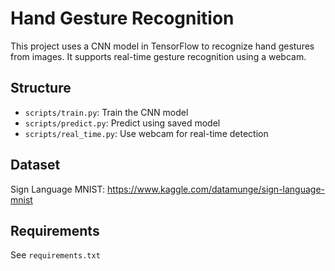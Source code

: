 # Hand Gesture Recognition

This project uses a CNN model in TensorFlow to recognize hand gestures from images. It supports real-time gesture recognition using a webcam.

## Structure
- `scripts/train.py`: Train the CNN model
- `scripts/predict.py`: Predict using saved model
- `scripts/real_time.py`: Use webcam for real-time detection

## Dataset
Sign Language MNIST: https://www.kaggle.com/datamunge/sign-language-mnist

## Requirements
See `requirements.txt`

